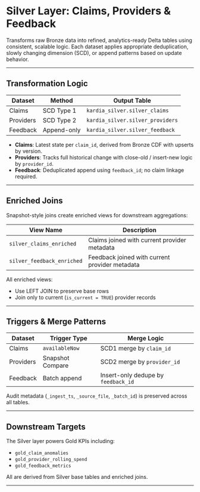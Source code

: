 # Silver Layer: Claims, Providers & Feedback

Transforms raw Bronze data into refined, analytics-ready Delta tables using consistent, scalable logic. Each dataset applies appropriate deduplication, slowly changing dimension (SCD), or append patterns based on update behavior.

---

## Transformation Logic

| Dataset   | Method      | Output Table                       |
|-----------|-------------|------------------------------------|
| Claims    | SCD Type 1  | `kardia_silver.silver_claims`      |
| Providers | SCD Type 2  | `kardia_silver.silver_providers`   |
| Feedback  | Append-only | `kardia_silver.silver_feedback`    |

- **Claims**: Latest state per `claim_id`, derived from Bronze CDF with upserts by version.
- **Providers**: Tracks full historical change with close-old / insert-new logic by `provider_id`.
- **Feedback**: Deduplicated append using `feedback_id`; no claim linkage required.

---

## Enriched Joins

Snapshot-style joins create enriched views for downstream aggregations:

| View Name                    | Description                                    |
|-----------------------------|------------------------------------------------|
| `silver_claims_enriched`    | Claims joined with current provider metadata   |
| `silver_feedback_enriched`  | Feedback joined with current provider metadata |

All enriched views:
- Use LEFT JOIN to preserve base rows
- Join only to current (`is_current = TRUE`) provider records

---

## Triggers & Merge Patterns

| Dataset   | Trigger Type     | Merge Logic                          |
|-----------|------------------|--------------------------------------|
| Claims    | `availableNow`   | SCD1 merge by `claim_id`             |
| Providers | Snapshot Compare | SCD2 merge by `provider_id`          |
| Feedback  | Batch append     | Insert-only dedupe by `feedback_id`  |

Audit metadata (`_ingest_ts`, `_source_file`, `_batch_id`) is preserved across all tables.

---

## Downstream Targets

The Silver layer powers Gold KPIs including:

- `gold_claim_anomalies`
- `gold_provider_rolling_spend`
- `gold_feedback_metrics`

All are derived from Silver base tables and enriched joins.

---